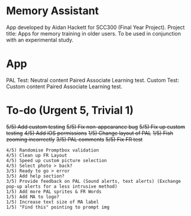 Memory Assistant
========================================
App developed by Aidan Hackett for SCC300 (Final Year Project).
Project title: Apps for memory training in older users.
To be used in conjunction with an experimental study.

App
=== 
PAL Test: Neutral content Paired Associate Learning test.
Custom Test: Custom content Paired Associate Learning test.

To-do (Urgent 5, Trivial 1)
======
~~5/5) Add custom testing~~
~~5/5) Fix non-appearance bug~~ 
~~5/5) Fix up custom testing~~ 
~~4/5) Add iOS permissions~~
~~1/5) Change layout of PAL~~
~~1/5) Fish zooming incorrectly~~
~~3/5) PAL comments~~
~~5/5) Fix FR test~~

   
    4/5) Randomise Promptbox validation
    4/5) Clean up FR Layout 
    4/5) Speed up custom picture selection
    4/5) Select photo > back?
    3/5) Ready to go > error 
    3/5) Add help section?
    3/5) Provide feedback on PAL (Sound alerts, text alerts) (Exchange pop-up alerts for a less intrusive method)    
    1/5) Add more PAL sprites & FR Words
    1/5) Add MA to logo?
    1/5) Increase text size of MA label
    1/5) "Find this" pointing to prompt img 

    

